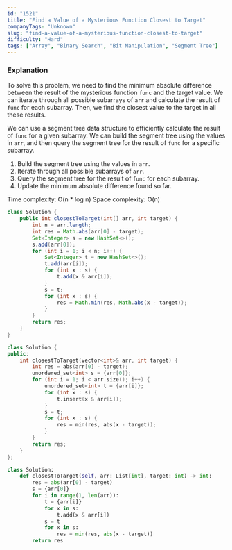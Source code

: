 ```yaml
---
id: "1521"
title: "Find a Value of a Mysterious Function Closest to Target"
companyTags: "Unknown"
slug: "find-a-value-of-a-mysterious-function-closest-to-target"
difficulty: "Hard"
tags: ["Array", "Binary Search", "Bit Manipulation", "Segment Tree"]
---
```


### Explanation

To solve this problem, we need to find the minimum absolute difference between the result of the mysterious function `func` and the target value. We can iterate through all possible subarrays of `arr` and calculate the result of `func` for each subarray. Then, we find the closest value to the target in all these results.

We can use a segment tree data structure to efficiently calculate the result of `func` for a given subarray. We can build the segment tree using the values in `arr`, and then query the segment tree for the result of `func` for a specific subarray.

1. Build the segment tree using the values in `arr`.
2. Iterate through all possible subarrays of `arr`.
3. Query the segment tree for the result of `func` for each subarray.
4. Update the minimum absolute difference found so far.

Time complexity: O(n * log n)
Space complexity: O(n)
```java
class Solution {
    public int closestToTarget(int[] arr, int target) {
        int n = arr.length;
        int res = Math.abs(arr[0] - target);
        Set<Integer> s = new HashSet<>();
        s.add(arr[0]);
        for (int i = 1; i < n; i++) {
            Set<Integer> t = new HashSet<>();
            t.add(arr[i]);
            for (int x : s) {
                t.add(x & arr[i]);
            }
            s = t;
            for (int x : s) {
                res = Math.min(res, Math.abs(x - target));
            }
        }
        return res;
    }
}
```

```cpp
class Solution {
public:
    int closestToTarget(vector<int>& arr, int target) {
        int res = abs(arr[0] - target);
        unordered_set<int> s = {arr[0]};
        for (int i = 1; i < arr.size(); i++) {
            unordered_set<int> t = {arr[i]};
            for (int x : s) {
                t.insert(x & arr[i]);
            }
            s = t;
            for (int x : s) {
                res = min(res, abs(x - target));
            }
        }
        return res;
    }
};
```

```python
class Solution:
    def closestToTarget(self, arr: List[int], target: int) -> int:
        res = abs(arr[0] - target)
        s = {arr[0]}
        for i in range(1, len(arr)):
            t = {arr[i]}
            for x in s:
                t.add(x & arr[i])
            s = t
            for x in s:
                res = min(res, abs(x - target))
        return res
```